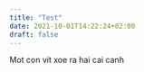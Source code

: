 ```yaml
---
title: "Test"
date: 2021-10-01T14:22:24+02:00
draft: false
---
```


Mot con vit xoe ra hai cai canh
